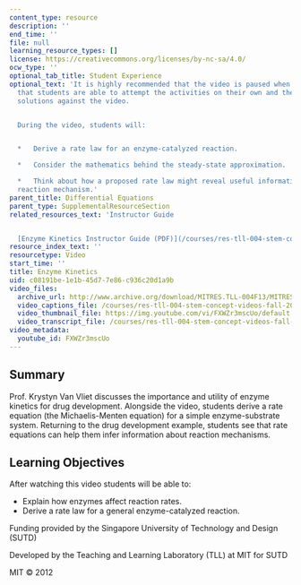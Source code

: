 ```yaml
---
content_type: resource
description: ''
end_time: ''
file: null
learning_resource_types: []
license: https://creativecommons.org/licenses/by-nc-sa/4.0/
ocw_type: ''
optional_tab_title: Student Experience
optional_text: 'It is highly recommended that the video is paused when prompted so
  that students are able to attempt the activities on their own and then check their
  solutions against the video.


  During the video, students will:


  *   Derive a rate law for an enzyme-catalyzed reaction.

  *   Consider the mathematics behind the steady-state approximation.

  *   Think about how a proposed rate law might reveal useful information about a
  reaction mechanism.'
parent_title: Differential Equations
parent_type: SupplementalResourceSection
related_resources_text: 'Instructor Guide


  [Enzyme Kinetics Instructor Guide (PDF)](/courses/res-tll-004-stem-concept-videos-fall-2013/resources/mitres_tll-004f13_enzguide)'
resource_index_text: ''
resourcetype: Video
start_time: ''
title: Enzyme Kinetics
uid: c08191be-1e1b-45d7-7e86-c936c20d1a9b
video_files:
  archive_url: http://www.archive.org/download/MITRES.TLL-004F13/MITRES_TLL-004F13_enzyme_kinetics_intro_300k.mp4
  video_captions_file: /courses/res-tll-004-stem-concept-videos-fall-2013/f3f402bebf345697b8f0ac90a285f0f2_FXWZr3mscUo.vtt
  video_thumbnail_file: https://img.youtube.com/vi/FXWZr3mscUo/default.jpg
  video_transcript_file: /courses/res-tll-004-stem-concept-videos-fall-2013/776a468c1cc967042fd3590150dee209_FXWZr3mscUo.pdf
video_metadata:
  youtube_id: FXWZr3mscUo
---
```


Summary
-------

Prof. Krystyn Van Vliet discusses the importance and utility of enzyme kinetics for drug development. Alongside the video, students derive a rate equation (the Michaelis-Menten equation) for a simple enzyme-substrate system. Returning to the drug development example, students see that rate equations can help them infer information about reaction mechanisms.

Learning Objectives
-------------------

After watching this video students will be able to:

*   Explain how enzymes affect reaction rates.
*   Derive a rate law for a general enzyme-catalyzed reaction.

Funding provided by the Singapore University of Technology and Design (SUTD)

Developed by the Teaching and Learning Laboratory (TLL) at MIT for SUTD

MIT © 2012

